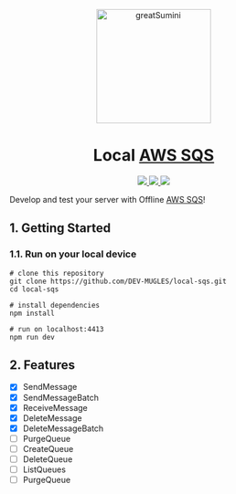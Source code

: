 <p align="center">
  <a href="https://github.com/greatSumini" target="blank"><img src="https://avatars.githubusercontent.com/u/48555121" width="200" height="auto" alt="greatSumini"/></a>
</p>

<h1 align="center">Local <a href="https://aws.amazon.com/sqs/" target="_blank">AWS SQS</a></h1>

<p align="center">
  <a aria-label="version" href="https://github.com/greatSumini/local-sqs">
    <img src="https://img.shields.io/github/package-json/v/greatSumini/local-sqs?style=for-the-badge">
  </a>
  <a aria-label="license" href="https://github.com/greatSumini/local-sqs/blob/main/LICENSE">
    <img src="https://img.shields.io/github/license/greatSumini/local-sqs?style=for-the-badge">
  </a>
  <a aria-label="CI" href="https://github.com/greatSumini/local-sqs/actions/workflows/ci.yml">
    <img src="https://img.shields.io/github/workflow/status/greatSumini/local-sqs/CI?label=CI&style=for-the-badge">
  </a>
</p>

Develop and test your server with Offline [AWS SQS](https://aws.amazon.com/sqs/)!

## 1. Getting Started

### 1.1. Run on your local device

```shell
# clone this repository
git clone https://github.com/DEV-MUGLES/local-sqs.git
cd local-sqs

# install dependencies
npm install

# run on localhost:4413
npm run dev
```

## 2. Features

- [x] SendMessage
- [x] SendMessageBatch
- [x] ReceiveMessage
- [x] DeleteMessage
- [x] DeleteMessageBatch
- [ ] PurgeQueue
- [ ] CreateQueue
- [ ] DeleteQueue
- [ ] ListQueues
- [ ] PurgeQueue
